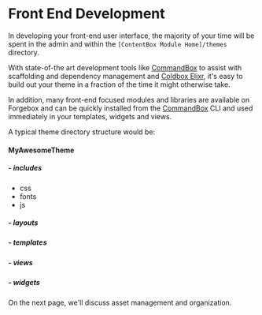 # Front End Development

In developing your front-end user interface, the majority of your time will be spent in the admin and within the `[ContentBox Module Home]/themes` directory.  

With state-of-the art development tools like [CommandBox](http://commandbox.ortusbooks.com/content/) to assist with scaffolding and dependency management and [Coldbox Elixr](https://github.com/ColdBox/elixir/wiki), it's easy to build out your theme in a fraction of the time it might otherwise take.   

In addition, many front-end focused modules and libraries are available on Forgebox and can be quickly installed from the [CommandBox](http://commandbox.ortusbooks.com/content/) CLI and used immediately in your templates, widgets and views.

A typical theme directory structure would be:

#### <i class="fa fa-folder-open"></i> MyAwesomeTheme

##### - <i class="fa fa-folder"></i> includes
  - <i class="fa fa-folder"></i> css
  - <i class="fa fa-folder"></i> fonts
  - <i class="fa fa-folder"></i> js

##### - <i class="fa fa-folder"></i> layouts
##### - <i class="fa fa-folder"></i> templates
##### - <i class="fa fa-folder"></i> views
##### - <i class="fa fa-folder"></i> widgets

On the next page, we'll discuss asset management and organization.
